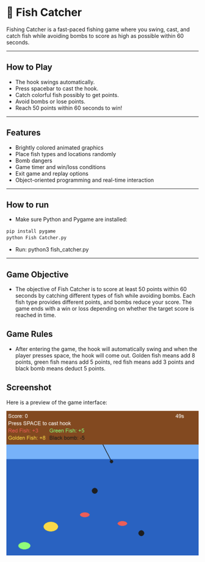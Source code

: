 # 🎣 Fish Catcher
Fishing Catcher is a fast-paced fishing game where you swing, cast, and catch fish while avoiding bombs to score as high as possible within 60 seconds.

---

##  How to Play
- The hook swings automatically.
- Press spacebar to cast the hook.
- Catch colorful fish possibly to get points.
- Avoid bombs or lose points.
- Reach 50 points within 60 seconds to win!

---

## Features
- Brightly colored animated graphics
- Place fish types and locations randomly
- Bomb dangers
- Game timer and win/loss conditions
- Exit game and replay options
- Object-oriented programming and real-time interaction

---

## How to run
- Make sure Python and Pygame are installed:

```bash
pip install pygame
python Fish Catcher.py
```
- Run: python3 fish_catcher.py

---
## Game Objective

- The objective of Fish Catcher is to score at least 50 points within 60 seconds by catching different types of fish while avoiding bombs. Each fish type provides different points, and bombs reduce your score. The game ends with a win or loss depending on whether the target score is reached in time.

## Game Rules

- After entering the game, the hook will automatically swing and when the player presses space, the hook will come out. Golden fish means add 8 points, green fish means add 5 points, red fish means add 3 points and black bomb means deduct 5 points.

## Screenshot

Here is a preview of the game interface:

![Game Preview](screenshot.png)

